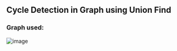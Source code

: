 ## Cycle Detection in Graph using Union Find
### Graph used:
![image](https://user-images.githubusercontent.com/83173038/172045502-d953c1d9-e437-44df-9b3f-723504a5bcb5.png)
